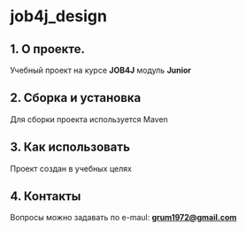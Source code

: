 # job4j_design

## 1. О проекте.

Учебный проект на курсе **JOB4J** модуль **Junior**

## 2. Сборка и установка

Для сборки проекта используется Maven

## 3. Как использовать

Проект создан в учебных целях

## 4. Контакты

Вопросы можно задавать по e-maul: **grum1972@gmail.com**